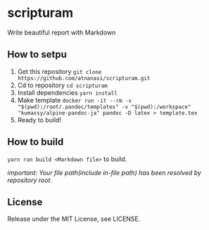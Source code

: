 # scripturam

Write beautiful report with Markdown

## How to setpu

1. Get this repository `git clone https://github.com/atnanasi/scripturam.git`
2. Cd to repository `cd scripturam`
3. Install dependencies `yarn install`
4. Make template `docker run -it --rm -v "$(pwd):/root/.pandoc/templates" -v "$(pwd):/workspace" "kumassy/alpine-pandoc-ja" pandoc -D latex > template.tex`
5. Ready to build!

## How to build

`yarn run build <Markdown file>` to build.

*important: Your file path(include in-file path) has been resolved by repository root.*

## License

Release under the MIT License, see LICENSE.
